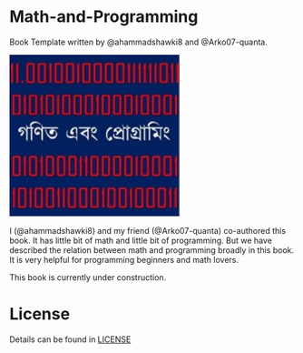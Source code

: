 # Math-and-Programming
Book Template written by @ahammadshawki8 and @Arko07-quanta.

![pic](mathpro.jpg)


I (@ahammadshawki8) and my friend (@Arko07-quanta) co-authored this book. It has little bit of math and little bit of programming. But we have described the relation between math and programming broadly in this book. It is very helpful for programming beginners and math lovers.

This book is currently under construction.

# License
Details can be found in [LICENSE](LICENSE)
